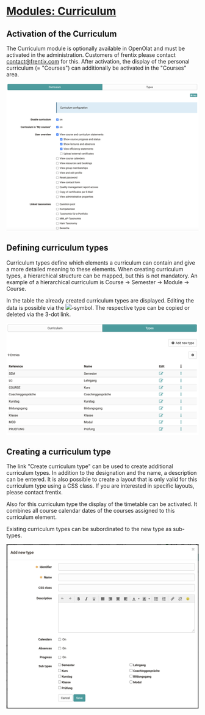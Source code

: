 #  [Modules: Curriculum](Modules%EF%B9%95+Curriculum.html)

## Activation of the Curriculum

The Curriculum module is optionally available in OpenOlat and must be
activated in the administration. Customers of frentix please contact
[contact@frentix.com](mailto:contact@frentix.com) for this. After activation,
the display of the personal curriculum (= "Courses") can additionally be
activated in the "Courses" area.

![](assets/curriculum_activation.png)

## Defining curriculum types

Curriculum types define which elements a curriculum can contain and give a
more detailed meaning to these elements. When creating curriculum types, a
hierarchical structure can be mapped, but this is not mandatory. An example of
a hierarchical curriculum is Course → Semester → Module → Course.

In the table the already created curriculum types are displayed. Editing the
data is possible via the
![](assets/Symbol_Bearbeiten%EF%B9%96version=1&modificationDate=1638462127000&api=v2.png)-symbol.
The respective type can be copied or deleted via the 3-dot link.

![](assets/curriculum_types.png)

## Creating a curriculum type

The link "Create curriculum type" can be used to create additional curriculum
types. In addition to the designation and the name, a description can be
entered. It is also possible to create a layout that is only valid for this
curriculum type using a CSS class. If you are interested in specific layouts,
please contact frentix.

Also for this curriculum type the display of the timetable can be activated.
It combines all course calendar dates of the courses assigned to this
curriculum element.

Existing curriculum types can be subordinated to the new type as sub-types.

![](assets/create_curriculum_type.png)

